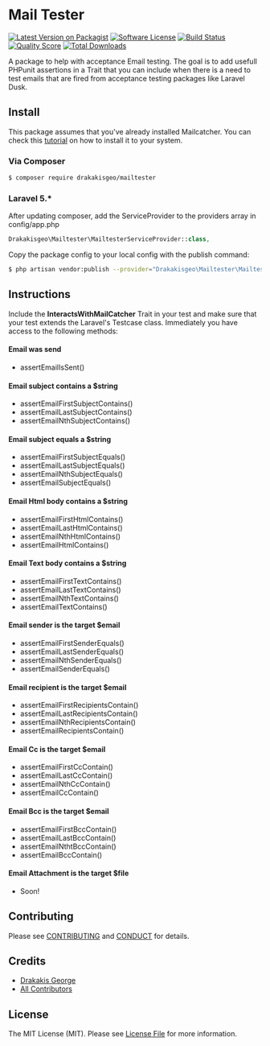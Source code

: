 # Mail Tester

[![Latest Version on Packagist][ico-version]][link-packagist]
[![Software License][ico-license]](LICENSE.md)
[![Build Status][ico-travis]][link-travis]
[![Quality Score][ico-code-quality]][link-code-quality]
[![Total Downloads][ico-downloads]][link-downloads]


A package to help with acceptance Email testing. The goal is to add usefull PHPunit assertions in a Trait that you can include when there is a need to test emails that are fired from acceptance testing packages like Laravel Dusk.

## Install

This package assumes that you've already installed Mailcatcher. You can check this [tutorial](https://serversforhackers.com/setting-up-mailcatcher) on how to install it to your system.

### Via Composer

``` bash
$ composer require drakakisgeo/mailtester
```

### Laravel 5.*
After updating composer, add the ServiceProvider to the providers array in config/app.php
``` php
Drakakisgeo\Mailtester\MailtesterServiceProvider::class,
```

Copy the package config to your local config with the publish command:

``` bash
$ php artisan vendor:publish --provider="Drakakisgeo\Mailtester\MailtesterServiceProvider"
```

## Instructions

Include the **InteractsWithMailCatcher** Trait in your test and make sure that your test extends the Laravel's Testcase class. Immediately you have access to the following methods:

#### Email was send
* assertEmailIsSent()

#### Email subject contains a $string
* assertEmailFirstSubjectContains()
* assertEmailLastSubjectContains()
* assertEmailNthSubjectContains()

#### Email subject equals a $string
* assertEmailFirstSubjectEquals()
* assertEmailLastSubjectEquals()
* assertEmailNthSubjectEquals()
* assertEmailSubjectEquals()

#### Email Html body contains a $string
* assertEmailFirstHtmlContains()
* assertEmailLastHtmlContains()
* assertEmailNthHtmlContains()
* assertEmailHtmlContains()

#### Email Text body contains a $string
* assertEmailFirstTextContains()
* assertEmailLastTextContains()
* assertEmailNthTextContains()
* assertEmailTextContains()

#### Email sender is the target $email
* assertEmailFirstSenderEquals()
* assertEmailLastSenderEquals()
* assertEmailNthSenderEquals()
* assertEmailSenderEquals()

#### Email recipient is the target $email
* assertEmailFirstRecipientsContain()
* assertEmailLastRecipientsContain()
* assertEmailNthRecipientsContain()
* assertEmailRecipientsContain()

#### Email Cc is the target $email
* assertEmailFirstCcContain()
* assertEmailLastCcContain()
* assertEmailNthCcContain()
* assertEmailCcContain()

#### Email Bcc is the target $email
* assertEmailFirstBccContain()
* assertEmailLastBccContain()
* assertEmailNthtBccContain()
* assertEmailBccContain()

#### Email Attachment is the target $file
* Soon!


## Contributing

Please see [CONTRIBUTING](CONTRIBUTING.md) and [CONDUCT](CONDUCT.md) for details.

## Credits

- [Drakakis George][link-author]
- [All Contributors][link-contributors]

## License

The MIT License (MIT). Please see [License File](LICENSE.md) for more information.

[ico-version]: https://img.shields.io/packagist/v/drakakisgeo/mailtester.svg?style=flat-square
[ico-license]: https://img.shields.io/badge/license-MIT-brightgreen.svg?style=flat-square
[ico-travis]: https://img.shields.io/travis/drakakisgeo/mailtester/master.svg?style=flat-square
[ico-scrutinizer]: https://img.shields.io/scrutinizer/coverage/g/drakakisgeo/mailtester.svg?style=flat-square
[ico-code-quality]: https://img.shields.io/scrutinizer/g/drakakisgeo/mailtester.svg?style=flat-square
[ico-downloads]: https://img.shields.io/packagist/dt/drakakisgeo/mailtester.svg?style=flat-square

[link-packagist]: https://packagist.org/packages/drakakisgeo/mailtester
[link-travis]: https://travis-ci.org/drakakisgeo/mailtester
[link-scrutinizer]: https://scrutinizer-ci.com/g/drakakisgeo/mailtester/code-structure
[link-code-quality]: https://scrutinizer-ci.com/g/drakakisgeo/mailtester
[link-downloads]: https://packagist.org/packages/drakakisgeo/mailtester
[link-author]: https://github.com/drakakisgeo
[link-contributors]: ../../contributors
